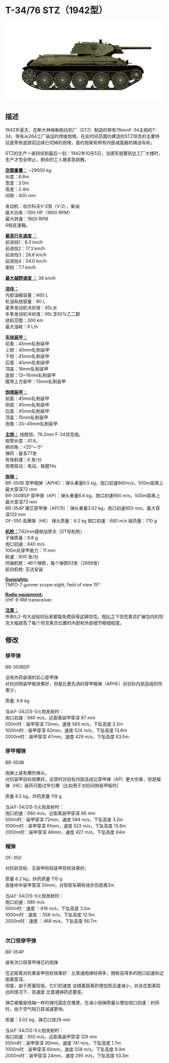 # T-34/76 STZ（1942型）  
  
![t34-76stz](../images/t34-76stz.png)  
  
## 描述  
  
1942年夏天，在斯大林格勒拖拉机厂（STZ）制造的带有76mmF-34主炮的T-34，带有从264工厂装运的焊接炮塔。在此时间范围内建造的STZ坦克的主要特征是带有底部前边缘已切掉的炮塔，直的炮架和带有内部减震器的铸造车轮。  
  
STZ的生产一直持续到最后一刻：1942年10月5日，当德军就要到达工厂大楼时，生产才完全停止，剩余的工人被紧急疏散。  
  
<b><u>空载重量：</u></b> ~29000 kg  
长度：6.6m  
宽度：3.0m  
高度：2.4m  
间隙：400 mm  
  
发动机：哈尔科夫V-2型（V-2），柴油  
最大功率：500 HP（1800 RPM）  
最大转速：1900 RPM  
4档变速箱。  
  
<b><u>最高行车速度 ：</u></b>  
前进挡1：8.3 km/h  
前进挡2：17.3 km/h  
前进挡3：28.6 km/h  
前进挡4：54.0 km/h  
倒挡：7.7 km/h  
  
<b><u>最大越野速度 ：</u></b> 36 km/h  
  
<b><u>流体：</u></b>  
内部油箱容量：460 L  
机油系统容量：80 L  
夏季发动机冷却液：95L水  
冬季发动机冷却液：95L含50%乙二醇  
续航范围：300 km  
最大油耗：9 L/h  
  
<b><u>车体装甲：</u></b>  
前面：45mm轧制装甲  
上侧：40mm轧制装甲  
下侧：45mm轧制装甲  
后面：40mm轧制装甲  
顶盖：16mm轧制装甲  
底部：13~16mm轧制装甲  
履带上方装甲：13mm轧制装甲  
  
<b><u>炮塔装甲：</u></b>  
前面：45mm轧制装甲  
侧面：45mm轧制装甲  
后面：45mm轧制装甲  
顶盖：15mm轧制装甲  
炮盾：20~45mm轧制装甲  
  
<b><u>主炮：</u></b> 线膛炮，76.2mm F-34坦克炮。  
炮管长度：41.6。  
俯仰角：+25°~-5°  
弹药：最多77发  
有效射速：8 发/分  
炮塔驱动：电动，每圈14s  
  
<b><u>炮弹：</u></b>  
BR-350B 穿甲榴弹（APHE）：弹头重量6.5 kg，炮口初速660m/s，500m距离上最大穿深72 mm  
BR-350BSP 穿甲弹（AP）：弹头重量6.6 kg，炮口初速660 m/s，500m距离上最大穿深73 mm  
BR-354P 硬芯穿甲弹（APCR）：弹头重量3.02 kg，炮口初速950 m/s，最大穿深129 mm  
OF-350 高爆弹（HE） 弹头质量：6.2 kg 炮口初速：680 m/s 装药量：710 g  
  
<b><u>机枪：</u></b>7.62mm捷格加廖夫（DT轻机枪）  
子弹质量：9.8 g  
炮口初速：840 m/s  
100m处穿甲能力：11 mm  
射速：600 发/分  
同轴机枪：46个弹匣，每个弹匣63发（2898发）  
航向机枪: 无法安装  
  
<b><u>Gunsights:</u></b>  
TMFD-7 gunner scope-sight, field of view 15°.  
  
<b><u>Radio equipment:</u></b>  
VHF 9-RM transceiver.  
  
  
<b><u>注意：</u></b>  
 所有IL2-伟大战役的玩家都能免费获得这辆坦克。相比之下坦克乘员扩展包内的坦克大幅提高了每个坦克乘员位置的内部和外部细节精细程度。  
  
  
## 修改  
  
  
### 穿甲弹  
  
BR-350BSP  
  
没有炸药装填的实心穿甲弹  
对抗间隙装甲板效果好，但是比更先进的穿甲榴弹（APHE）对目标内部造成的伤害少。  
  
质量: 6.6 kg  
  
当从F-34/ZiS-5火炮发射时：  
炮口初速：660 m/s，近距离装甲穿深 87 mm  
500m时：装甲穿深 73mm，速度 585 m/s，下坠高度 3.2m  
1000m时：装甲穿深 62mm，速度 524 m/s，下坠高度 13.6m  
2000m时：装甲穿深 47mm，速度 429 m/s，下坠高度 63.5m  
  
### 穿甲榴弹  
  
BR-350B  
  
炮弹上装有爆炸弹头。  
对抗装甲目标效果好。击穿时对目标内部造成比穿甲弹（AP）更大伤害，但是榴弹（HE）装药可能过早引爆（比如用于对抗间隙装甲板时）  
  
质量 6.5 kg，炸药质量 119 g  
  
当从F-34/ZiS-5火炮发射时：  
炮口初速：660 m/s，近距离装甲穿深 86 mm  
500m时：装甲穿深 72mm，速度 584 m/s，下坠高度 3.2m  
1000m时：装甲穿深 61mm，速度 522 m/s，下坠高度 13.6m  
2000m时：装甲穿深 46mm，速度 427 m/s，下坠高度 64m  ﻿
  
### 榴弹  
  
OF-350  
  
对抗软目标、无装甲和轻装甲目标效果好。  
  
质量 6.2 kg，炸药质量 710 g  
直接命中装甲穿深 20mm，对轻型车辆有效杀伤距离3m  
  
当从F-34/ZiS-5火炮发射时：  
炮口初速：680 m/s  
500m时：速度 ：616 m/s，下坠高度 3.0m  
1000m时：速度 ：558 m/s，下坠高度 12.5m  
2000m时：速度 ：468 m/s，下坠高度 56.7m  
  ﻿
  
### 次口径穿甲弹  
  
BR-354P  
  
装有次口径穿甲弹芯的炮弹  
  
在近距离对抗重装甲目标效果好：比普通炮弹轻得多，拥有高得多的炮口初速和近距离穿深。  
但是，由于质量较低，它们的速度 会随着距离的增加而迅速减小，并且在距离较远的情况下，其速度 比普通弹药还要差。  
  
弹芯被像是线轴一样的弹托固定在桶里。在减小炮弹质量以增加炮口初速：的同时，由于空气阻力其减速更快。  
  
质量：3.02 kg，弹芯口径28 mm  
  
当从F-34/ZiS-5火炮发射时：  
炮口初速：950 m/s，近距离装甲穿深 129 mm  
500m时：装甲穿深 90mm，速度 741 m/s，下坠高度 1.7m  
1000m时：装甲穿深 60mm，速度 558 m/s，下坠高度 8.0m  
2000m时：装甲穿深 24mm，速度 295 m/s，下坠高度 53.3m  